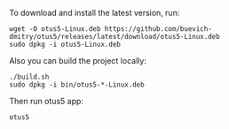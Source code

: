 To download and install the latest version, run:
```
wget -O otus5-Linux.deb https://github.com/buevich-dmitry/otus5/releases/latest/download/otus5-Linux.deb
sudo dpkg -i otus5-Linux.deb
```

Also you can build the project locally:
```
./build.sh
sudo dpkg -i bin/otus5-*-Linux.deb
```

Then run otus5 app:
```
otus5
```
